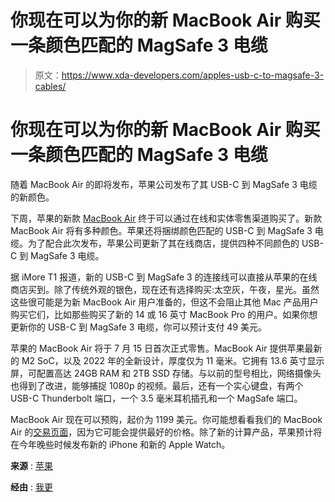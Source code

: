 # 你现在可以为你的新 MacBook Air 购买一条颜色匹配的 MagSafe 3 电缆

> 原文：<https://www.xda-developers.com/apples-usb-c-to-magsafe-3-cables/>

# 你现在可以为你的新 MacBook Air 购买一条颜色匹配的 MagSafe 3 电缆

随着 MacBook Air 的即将发布，苹果公司发布了其 USB-C 到 MagSafe 3 电缆的新颜色。

下周，苹果的新款 [MacBook Air](https://www.xda-developers.com/macbook-air-2022/) 终于可以通过在线和实体零售渠道购买了。新款 MacBook Air 将有多种颜色。苹果还将捆绑颜色匹配的 USB-C 到 MagSafe 3 电缆。为了配合此次发布，苹果公司更新了其在线商店，提供四种不同颜色的 USB-C 到 MagSafe 3 电缆。

据 iMore T1 报道，新的 USB-C 到 MagSafe 3 的连接线可以直接从苹果的在线商店买到。除了传统外观的银色，现在还有选择购买:太空灰，午夜，星光。虽然这些很可能是为新 MacBook Air 用户准备的，但这不会阻止其他 Mac 产品用户购买它们，比如那些购买了新的 14 或 16 英寸 MacBook Pro 的用户。如果你想更新你的 USB-C 到 MagSafe 3 电缆，你可以预计支付 49 美元。

苹果的 MacBook Air 将于 7 月 15 日首次正式零售。MacBook Air 提供苹果最新的 M2 SoC，以及 2022 年的全新设计，厚度仅为 11 毫米。它拥有 13.6 英寸显示屏，可配置高达 24GB RAM 和 2TB SSD 存储。与以前的型号相比，网络摄像头也得到了改进，能够捕捉 1080p 的视频。最后，还有一个实心键盘，有两个 USB-C Thunderbolt 端口，一个 3.5 毫米耳机插孔和一个 MagSafe 端口。

MacBook Air 现在可以预购，起价为 1199 美元。你可能想看看我们的 MacBook Air 的[交易页面](https://www.xda-developers.com/best-deals-macbook-air-2022/)，因为它可能会提供最好的价格。除了新的计算产品，苹果预计将在今年晚些时候发布新的 iPhone 和新的 Apple Watch。

**来源** : [苹果](https://www.apple.com/shop/product/MLYV3AM/A/usb-c-to-magsafe-3-cable-2-m-silver)

**经由** : [我更](https://www.imore.com/colorful-macbook-pro-owners-can-now-pay-49-get-cable-match)